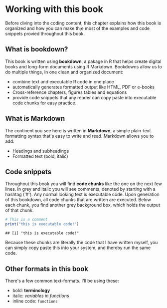 # Working with this book

Before diving into the coding content, this chapter explains how this book is organized and how you can make th;e most of the examples and code snippets provied throughout this book.

## What is bookdown?
This book is written using **bookdown**, a pakage in R that helps create digital books and long-form documents using R Markdown. Bookdowns allow us to do multiple things, in one clean and organized document:

- combine text and executable R code in one place
- automatically generates formatted output like HTML, PDF or e-books
- Cross-reference chapters, figures tables and equations
- provide code snippets that any reader can copy paste into executable code chunks for easy practice.

## What is Markdown
The continent you see here is written in **Markdown**, a simple plain-text formatting syntax that's easy to write and read. Markdown allows you to add:

- Headings and subheadings
- Formatted text (bold, italic)

## Code snippets
Throughout this book you will find **code chunks** like the one on the next few lines. In grey and italic you will see comments, denoted by starting with a hashtag ('#'). Any normal looking text is executable code. Upon generation of this  bookdown, all code chunks that are written are executed. Below each chunk, you find another grey background box, which holds the output of that chunk.

```r
# This is a comment
print("this is executable code!")
```

```
## [1] "this is executable code!"
```

Because these chunks are literally the code that I have written myself, you can simply copy paste this into your system, and thereby run the same code.

## Other formats in this book
There's a few common text-formats. I'll be using these:

- bold: **terminology**
- italic: *variables in functions*
- inline code: `functions`
